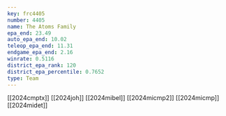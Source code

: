 ```yaml
---
key: frc4405
number: 4405
name: The Atoms Family
epa_end: 23.49
auto_epa_end: 10.02
teleop_epa_end: 11.31
endgame_epa_end: 2.16
winrate: 0.5116
district_epa_rank: 120
district_epa_percentile: 0.7652
type: Team
---
```

[[2024cmptx]]
[[2024joh]]
[[2024mibel]]
[[2024micmp2]]
[[2024micmp]]
[[2024midet]]
